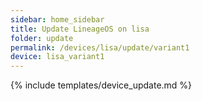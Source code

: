 ```yaml
---
sidebar: home_sidebar
title: Update LineageOS on lisa
folder: update
permalink: /devices/lisa/update/variant1
device: lisa_variant1
---
```

{% include templates/device_update.md %}

